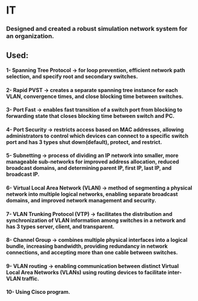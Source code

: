 # IT
### Designed and created a robust simulation network system for an organization.
## Used:
#### 1- Spanning Tree Protocol -> for loop prevention, efficient network path selection, and specify root and secondary switches.
#### 2- Rapid PVST -> creates a separate spanning tree instance for each VLAN, convergence times, and close blocking time between switches.
#### 3- Port Fast -> enables fast transition of a switch port from blocking to forwarding state that closes blocking time between switch and PC.
#### 4- Port Security -> restricts access based on MAC addresses, allowing administrators to control which devices can connect to a specific switch port and has 3 types shut down(default), protect, and restrict.
#### 5- Subnetting -> process of dividing an IP network into smaller, more manageable sub-networks for improved address allocation, reduced broadcast domains, and determining parent IP, first IP, last IP, and broadcast IP.
#### 6- Virtual Local Area Network (VLAN) -> method of segmenting a physical network into multiple logical networks, enabling separate broadcast domains, and improved network management and security.
#### 7- VLAN Trunking Protocol (VTP) -> facilitates the distribution and synchronization of VLAN information among switches in a network and has 3 types server, client, and transparent.
#### 8- Channel Group -> combines multiple physical interfaces into a logical bundle, increasing bandwidth, providing redundancy in network connections, and accepting more than one cable between switches.
#### 9- VLAN routing -> enabling communication between distinct Virtual Local Area Networks (VLANs) using routing devices to facilitate inter-VLAN traffic.
#### 10- Using Cisco program.
